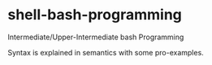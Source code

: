 # shell-bash-programming
Intermediate/Upper-Intermediate bash Programming

Syntax is explained in semantics with some pro-examples.
